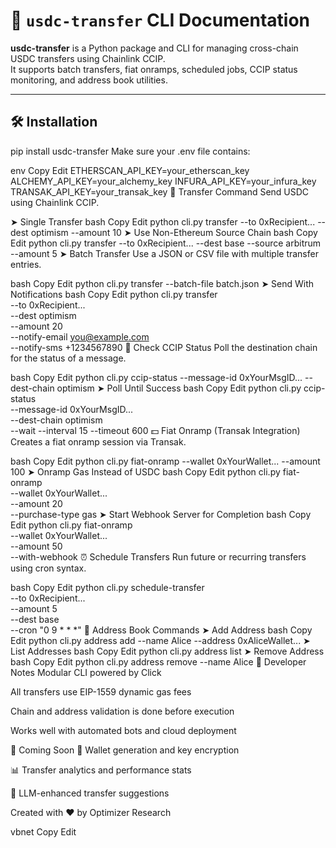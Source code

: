 # 🔁 `usdc-transfer` CLI Documentation

**usdc-transfer** is a Python package and CLI for managing cross-chain USDC transfers using Chainlink CCIP.  
It supports batch transfers, fiat onramps, scheduled jobs, CCIP status monitoring, and address book utilities.

---

## 🛠️ Installation


pip install usdc-transfer
Make sure your .env file contains:

env
Copy
Edit
ETHERSCAN_API_KEY=your_etherscan_key
ALCHEMY_API_KEY=your_alchemy_key
INFURA_API_KEY=your_infura_key
TRANSAK_API_KEY=your_transak_key
🚀 Transfer Command
Send USDC using Chainlink CCIP.

➤ Single Transfer
bash
Copy
Edit
python cli.py transfer --to 0xRecipient... --dest optimism --amount 10
➤ Use Non-Ethereum Source Chain
bash
Copy
Edit
python cli.py transfer --to 0xRecipient... --dest base --source arbitrum --amount 5
➤ Batch Transfer
Use a JSON or CSV file with multiple transfer entries.

bash
Copy
Edit
python cli.py transfer --batch-file batch.json
➤ Send With Notifications
bash
Copy
Edit
python cli.py transfer \
  --to 0xRecipient... \
  --dest optimism \
  --amount 20 \
  --notify-email you@example.com \
  --notify-sms +1234567890
🧠 Check CCIP Status
Poll the destination chain for the status of a message.

bash
Copy
Edit
python cli.py ccip-status --message-id 0xYourMsgID... --dest-chain optimism
➤ Poll Until Success
bash
Copy
Edit
python cli.py ccip-status \
  --message-id 0xYourMsgID... \
  --dest-chain optimism \
  --wait --interval 15 --timeout 600
💵 Fiat Onramp (Transak Integration)
Creates a fiat onramp session via Transak.

bash
Copy
Edit
python cli.py fiat-onramp --wallet 0xYourWallet... --amount 100
➤ Onramp Gas Instead of USDC
bash
Copy
Edit
python cli.py fiat-onramp \
  --wallet 0xYourWallet... \
  --amount 20 \
  --purchase-type gas
➤ Start Webhook Server for Completion
bash
Copy
Edit
python cli.py fiat-onramp \
  --wallet 0xYourWallet... \
  --amount 50 \
  --with-webhook
⏰ Schedule Transfers
Run future or recurring transfers using cron syntax.

bash
Copy
Edit
python cli.py schedule-transfer \
  --to 0xRecipient... \
  --amount 5 \
  --dest base \
  --cron "0 9 * * *"
📒 Address Book Commands
➤ Add Address
bash
Copy
Edit
python cli.py address add --name Alice --address 0xAliceWallet...
➤ List Addresses
bash
Copy
Edit
python cli.py address list
➤ Remove Address
bash
Copy
Edit
python cli.py address remove --name Alice
🔧 Developer Notes
Modular CLI powered by Click

All transfers use EIP-1559 dynamic gas fees

Chain and address validation is done before execution

Works well with automated bots and cloud deployment

🧪 Coming Soon
🧬 Wallet generation and key encryption

📊 Transfer analytics and performance stats

🧠 LLM-enhanced transfer suggestions

Created with ❤️ by Optimizer Research

vbnet
Copy
Edit


